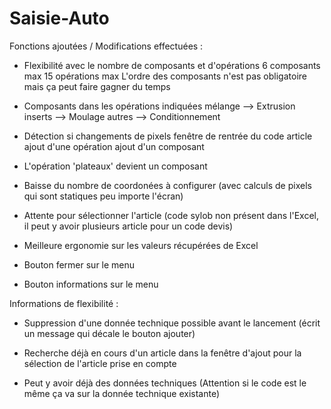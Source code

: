# Saisie-Auto

Fonctions ajoutées / Modifications effectuées :

 - Flexibilité avec le nombre de composants et d'opérations
    6 composants max
    15 opérations max
    L'ordre des composants n'est pas obligatoire mais ça peut faire gagner du temps

 - Composants dans les opérations indiquées 
    mélange --> Extrusion
    inserts --> Moulage
    autres --> Conditionnement
 
 - Détection si changements de pixels 
    fenêtre de rentrée du code article
    ajout d'une opération 
    ajout d'un composant

 - L'opération 'plateaux' devient un composant

 - Baisse du nombre de coordonées à configurer (avec calculs de pixels qui sont statiques peu importe l'écran)

 - Attente pour sélectionner l'article (code sylob non présent dans l'Excel, il peut y avoir plusieurs article pour un code devis) 

 - Meilleure ergonomie sur les valeurs récupérées de Excel

 - Bouton fermer sur le menu

 - Bouton informations sur le menu 

Informations de flexibilité : 

 - Suppression d'une donnée technique possible avant le lancement (écrit un message qui décale le bouton ajouter)

 - Recherche déjà en cours d'un article dans la fenêtre d'ajout pour la sélection de l'article prise en compte

 - Peut y avoir déjà des données techniques (Attention si le code est le même ça va sur la donnée technique existante)
